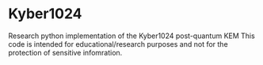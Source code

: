 # Kyber1024
Research python implementation of the Kyber1024 post-quantum KEM
This code is intended for educational/research purposes and not for the protection of sensitive infomration.
